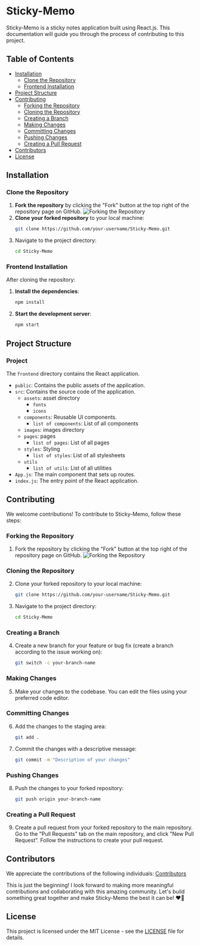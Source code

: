 # Sticky-Memo

Sticky-Memo is a sticky notes application built using React.js. This documentation will guide you through the process of contributing to this project.

## Table of Contents
- [Installation](#installation)
  - [Clone the Repository](#clone-the-repository)
  - [Frontend Installation](#frontend-installation)
  <!-- - [Docker Installation](#docker-installation) -->
- [Project Structure](#project-structure)
- [Contributing](#contributing)
  - [Forking the Repository](#forking-the-repository)
  - [Cloning the Repository](#cloning-the-repository)
  - [Creating a Branch](#creating-a-branch)
  - [Making Changes](#making-changes)
  - [Committing Changes](#committing-changes)
  - [Pushing Changes](#pushing-changes)
  - [Creating a Pull Request](#creating-a-pull-request)
- [Contributors](#contributors)
- [License](#license)

## Installation

### Clone the Repository

1. **Fork the repository** by clicking the "Fork" button at the top right of the repository page on GitHub.
   ![Forking the Repository](https://user-images.githubusercontent.com/github-fork-button.png)
2. **Clone your forked repository** to your local machine:
    ```sh
    git clone https://github.com/your-username/Sticky-Memo.git
    ```
3. Navigate to the project directory:
    ```sh
    cd Sticky-Memo
    ```

### Frontend Installation

After cloning the repository:

1. **Install the dependencies**:
    ```sh
    npm install
    ```
2. **Start the development server**:
    ```sh
    npm start
    ```

<!-- ### Docker Installation

If you prefer using Docker:

1. **Pull the Docker image**:
    ```sh
    docker pull narainkarthik/stickymemo:v1.0.0
    ```
2. **Run the Docker container**:
    ```sh
    docker run -d -p 3000:3000 narainkarthik/stickymemo:v1.0.0
    ``` -->

## Project Structure

### Project

The `frontend` directory contains the React application.

- `public`: Contains the public assets of the application.
- `src`: Contains the source code of the application.
  - `assets`: asset directory
    - `fonts`
    - `icons`  
  - `components`: Reusable UI components.
    - `list of components`: List of all components
  - `images`: images directory
  - `pages`: pages
    - `list of pages`: List of all pages 
  - `styles`: Styling
    - `list of styles`: List of all stylesheets
  - `utils`
    - `list of utils`: List of all utilities    
- `App.js`: The main component that sets up routes.
- `index.js`: The entry point of the React application.

## Contributing

We welcome contributions! To contribute to Sticky-Memo, follow these steps:

### Forking the Repository

1. Fork the repository by clicking the "Fork" button at the top right of the repository page on GitHub.
   ![Forking the Repository](https://user-images.githubusercontent.com/github-fork-button.png)

### Cloning the Repository

2. Clone your forked repository to your local machine:
    ```sh
    git clone https://github.com/your-username/Sticky-Memo.git
    ```
3. Navigate to the project directory:
    ```sh
    cd Sticky-Memo
    ```

### Creating a Branch

4. Create a new branch for your feature or bug fix (create a branch according to the issue working on):
    ```sh
    git switch -c your-branch-name
    ```

### Making Changes

5. Make your changes to the codebase. You can edit the files using your preferred code editor.

### Committing Changes

6. Add the changes to the staging area:
    ```sh
    git add .
    ```
7. Commit the changes with a descriptive message:
    ```sh
    git commit -m "Description of your changes"
    ```

### Pushing Changes

8. Push the changes to your forked repository:
    ```sh
    git push origin your-branch-name
    ```

### Creating a Pull Request

9. Create a pull request from your forked repository to the main repository. Go to the "Pull Requests" tab on the main repository, and click "New Pull Request". Follow the instructions to create your pull request.

## Contributors

We appreciate the contributions of the following individuals: [Contributors](https://github.com/narainkarthikv/Sticky-Memo/blob/main/Contributors.md)

This is just the beginning! I look forward to making more meaningful contributions and collaborating with this amazing community. Let's build something great together and make Sticky-Memo the best it can be! ❤️🤝

## License

This project is licensed under the MIT License - see the [LICENSE](https://github.com/narainkarthikv/Sticky-Memo/blob/main/MIT-LICENSE.txt) file for details.

